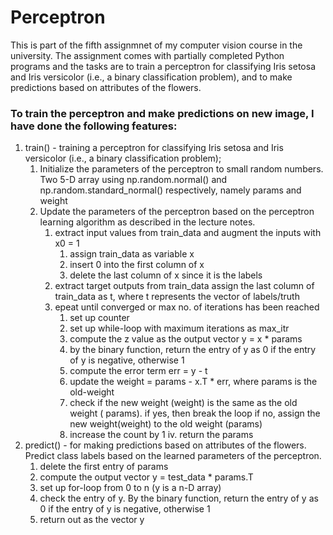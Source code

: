 # Perceptron

This is part of the fifth assignmnet of my computer vision course in the university. The assignment comes with partially completed Python programs and the tasks are to train a perceptron for classifying Iris setosa and Iris versicolor (i.e., a binary classification problem), and to make predictions based on attributes of the flowers.


### To train the perceptron and make predictions on new image, I have done the following features:

1. train() - training a perceptron for classifying Iris setosa and Iris versicolor (i.e., a binary classification problem);
    1. Initialize the parameters of the perceptron to small random numbers.
       Two 5-D array using np.random.normal() and np.random.standard_normal() respectively, namely params and weight
    2. Update the parameters of the perceptron based on the perceptron learning algorithm as described in the lecture notes.
          1.   extract input values from train_data and augment the inputs with x0 = 1
                1. assign train_data as variable x
                2. insert 0 into the first column of x
                3. delete the last column of x since it is the labels
          2.  extract target outputs from train_data
                assign the last column of train_data as t, where t represents the vector of labels/truth
          3.  epeat until converged or max no. of iterations has been reached
                1. set up counter
                2. set up while-loop with maximum iterations as max_itr
                3. compute the z value as the output vector y = x * params
                4. by the binary function, return the entry of y as 0 if the entry of y is negative, otherwise 1
                5. compute the error term err = y - t
                6. update the weight = params - x.T * err, where params is the old-weight
                7. check if the new weight (weight) is the same as the old weight ( params).
                      if yes, then break the loop
                      if no, assign the new weight(weight) to the old weight (params)
                8. increase the count by 1
          iv.  return the params
2. predict() - for making predictions based on attributes of the flowers.
    Predict class labels based on the learned parameters of the perceptron.
      1.  delete the first entry of params
      2.  compute the output vector y = test_data * params.T
      3.  set up for-loop from 0 to n (y is a n-D array)
      4.  check the entry of y. By the binary function, return the entry of y as 0 if the entry of y is negative, otherwise 1
      5.  return out as the vector y  
